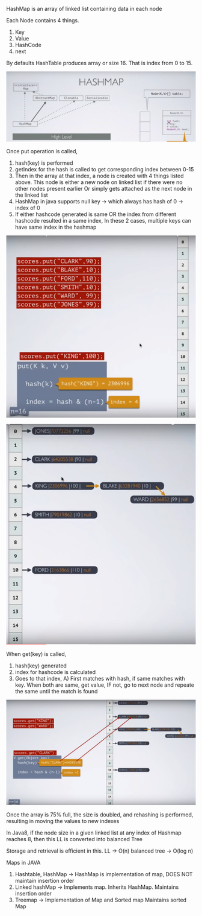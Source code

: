 HashMap is an array of linked list containing data in each node

Each Node contains 4 things. 
1) Key
2) Value
3) HashCode
4) next

By defaults HashTable produces array or size 16. That is index from 0 to 15.

![HashMap](Data_Structures/HashTable/HashTable0.png)

Once put operation is called, 
1) hash(key) is performed 
2) getIndex for the hash is called to get corresponding index between 0-15 
3) Then in the array at that index, a node is created with 4 things listed above. 
This node is either a new node on linked list if there were no other nodes present earlier
Or simply gets attached as the next node in the linked list
4) HashMap in java supports null key -> which always has hash of 0 -> index of 0
5) If either hashcode generated is same OR the index from different hashcode resulted in a same index, 
In these 2 cases, multiple keys can have same index in the hashmap

![HashMap](Data_Structures/HashTable/HashTable1.png)

![HashMap](Data_Structures/HashTable/HashTable2.png)

When get(key) is called, 
1) hash(key) generated
2) index for hashcode is calculated 
3) Goes to that index, 
A) First matches with hash, if same matches with key. When both are same, get value,
IF not, go to next node and repeate the same until the match is found

![HashMap](Data_Structures/HashTable/HashTable3.png)

Once the array is 75% full, the size is doubled, and rehashing is performed, resulting in moving the values to new indexes

In Java8, if the node size in a given linked list at any index of Hashmap reaches 8, then this LL is converted into balanced Tree

Storage and retrieval is efficient in this. LL -> O(n)  balanced tree -> O(log n)


Maps in JAVA

1) Hashtable, HashMap -> HashMap is implementation of map, DOES NOT maintain insertion order
2) Linked hashMap -> Implements map. Inherits HashMap. 
Maintains insertion order 
3) Treemap -> Implementation of Map and Sorted map
Maintains sorted Map
